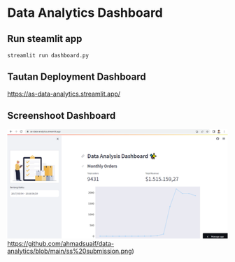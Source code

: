 # Data Analytics Dashboard

## Run steamlit app
```
streamlit run dashboard.py
```

## Tautan Deployment Dashboard
https://as-data-analytics.streamlit.app/


## Screenshoot Dashboard
![alt text](https://github.com/ahmadsuaif/data-analytics/blob/main/ss%20submission.png)https://github.com/ahmadsuaif/data-analytics/blob/main/ss%20submission.png)
